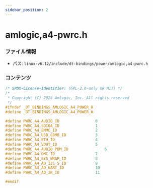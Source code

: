 ```yaml
---
sidebar_position: 2
---
```

# amlogic,a4-pwrc.h

### ファイル情報

- パス: `linux-v6.12/include/dt-bindings/power/amlogic,a4-pwrc.h`

### コンテンツ

```h
/* SPDX-License-Identifier: (GPL-2.0-only OR MIT) */
/*
 * Copyright (C) 2024 Amlogic, Inc. All rights reserved
 */
#ifndef _DT_BINDINGS_AMLOGIC_A4_POWER_H
#define _DT_BINDINGS_AMLOGIC_A4_POWER_H

#define PWRC_A4_AUDIO_ID				0
#define PWRC_A4_SDIOA_ID				1
#define PWRC_A4_EMMC_ID					2
#define PWRC_A4_USB_COMB_ID				3
#define PWRC_A4_ETH_ID					4
#define PWRC_A4_VOUT_ID					5
#define PWRC_A4_AUDIO_PDM_ID				6
#define PWRC_A4_DMC_ID					7
#define PWRC_A4_SYS_WRAP_ID				8
#define PWRC_A4_AO_I2C_S_ID				9
#define PWRC_A4_AO_UART_ID				10
#define PWRC_A4_AO_IR_ID				11

#endif

```
